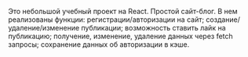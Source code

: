 Это небольшой учебный проект на React. Простой сайт-блог. 
В нем реализованы функции:
  регистрации/авторизации на сайт;
  создание/удаление/изменение публикации;
  возможность ставить лайк на публикацию;
  получение, изменение, удаление данных через fetch запросы;
  сохранение данных об авторизации в кэше.
